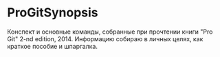 # ProGitSynopsis
Конспект и основные команды, собранные при прочтении книги "Pro Git" 2-nd edition, 2014. Информацию собираю в личных целях, как краткое пособие и шпаргалка.
